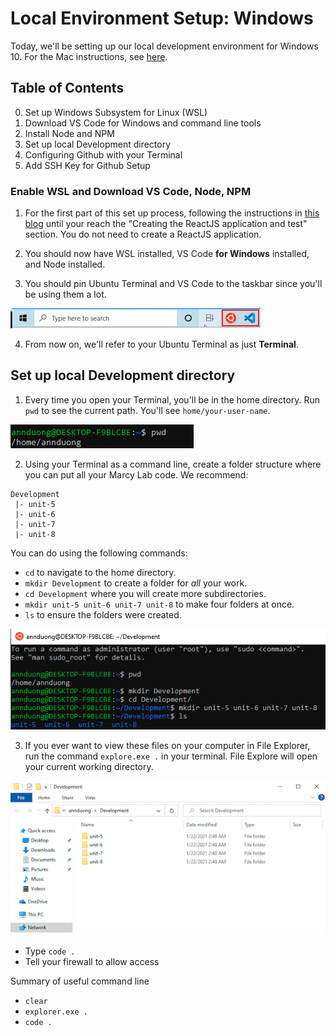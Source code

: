 # Local Environment Setup: Windows

Today, we'll be setting up our local development environment for Windows 10. For the Mac instructions, see [here](https://github.com/The-Marcy-Lab-School/local-environment-setup-mac). 

## Table of Contents
0. Set up Windows Subsystem for Linux (WSL)
1. Download VS Code for Windows and command line tools
2. Install Node and NPM 
3. Set up local Development directory
4. Configuring Github with your Terminal
5. Add SSH Key for Github Setup

### Enable WSL and Download VS Code, Node, NPM

1. For the first part of this set up process, following the instructions in [this blog](https://medium.com/@fiqriismail/setup-wsl-on-windows-10-for-your-javascript-development-with-visual-studio-code-f63f75841e5f) until your reach the "Creating the ReactJS application and test" section. You do not need to create a ReactJS application. 

2. You should now have WSL installed, VS Code **for Windows** installed, and Node installed.

3. You should pin Ubuntu Terminal and VS Code to the taskbar since you'll be using them a lot. 

![taskbar](./assets/taskbar.png)

4. From now on, we'll refer to your Ubuntu Terminal as just **Terminal**.

## Set up local Development directory

1. Every time you open your Terminal, you'll be in the home directory. Run `pwd` to see the current path. You'll see `home/your-user-name`.

![home](./assets/home.png)

2. Using your Terminal as a command line, create a folder structure where you can put all your Marcy Lab code. We recommend:
```
Development
 |- unit-5
 |- unit-6
 |- unit-7
 |- unit-8
```
You can do using the following commands:
* `cd` to navigate to the home directory.
* `mkdir Development` to create a folder for *all* your work.
* `cd Development` where you will create more subdirectories.
* `mkdir unit-5 unit-6 unit-7 unit-8` to make four folders at once.
* `ls` to ensure the folders were created.

![commands](./assets/commands.png)

3. If you ever want to view these files on your computer in File Explorer, run the command `explore.exe .` in your terminal. File Explore will open your current working directory.

![fileexplorer](./assets/fileexplorer.png)


- Type `code .`
- Tell your firewall to allow access

Summary of useful command line
- `clear`
- `explorer.exe .`
- `code .`